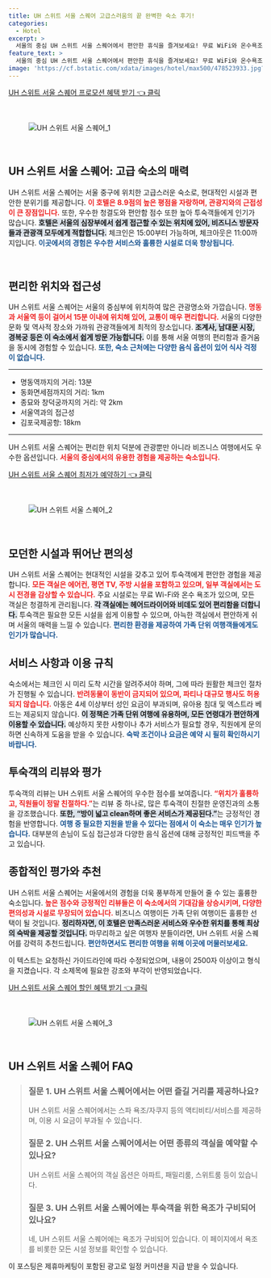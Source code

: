 ```yaml
---
title: UH 스위트 서울 스퀘어 고급스러움의 끝 완벽한 숙소 후기!
categories:
  - Hotel
excerpt: >
  서울의 중심 UH 스위트 서울 스퀘어에서 편안한 휴식을 즐겨보세요! 무료 WiFi와 온수욕조 등 최상의 시설을 갖춘 이곳은 명동과 근접해 있어 관광에 매우 유리합니다. 가족 단위 여행객에게도 최적화된 완벽한 선택!
feature_text: >
  서울의 중심 UH 스위트 서울 스퀘어에서 편안한 휴식을 즐겨보세요! 무료 WiFi와 온수욕조 등 최상의 시설을 갖춘 이곳은 명동과 근접해 있어 관광에 매우 유리합니다. 가족 단위 여행객에게도 최적화된 완벽한 선택!
image: 'https://cf.bstatic.com/xdata/images/hotel/max500/478523933.jpg?k=0e5d65e8ae7fac7e69e0c23d5cf522e2e4ffcce656272ffb010675c44f9872c7&o=&hp=1'
---
```


<p><a class="modoo-button" href="https://tinyurl.com/283z4ymc" rel="nofollow noopener">UH 스위트 서울 스퀘어 프로모션 혜택 받기 👈 클릭</a></p><br/>
<figure class="image"><img alt="UH 스위트 서울 스퀘어_1" src="https://cf.bstatic.com/xdata/images/hotel/max1024x768/478524288.jpg?k=8e3ee2f9beb5756361dfdceb58406087e45003ec1f6ad3381b7b66c173439245&amp;o=&amp;hp=1"/></figure><br/>

<h2 data-ke-size="size26" id="uh_스위트_서울_스퀘어_소개">UH 스위트 서울 스퀘어: 고급 숙소의 매력</h2>
<p data-ke-size="size16">UH 스위트 서울 스퀘어는 서울 중구에 위치한 고급스러운 숙소로, 현대적인 시설과 편안한 분위기를 제공합니다. <b><span style="color: #ee2323;">이 호텔은 8.9점의 높은 평점을 자랑하며, 관광지와의 근접성이 큰 장점입니다.</span></b> 또한, 우수한 청결도와 편안함 점수 또한 높아 투숙객들에게 인기가 많습니다. <b><span style="background-color: #21538527;">호텔은 서울의 심장부에서 쉽게 접근할 수 있는 위치에 있어, 비즈니스 방문자들과 관광객 모두에게 적합합니다.</span></b> 체크인은 15:00부터 가능하며, 체크아웃은 11:00까지입니다. <b><span style="color: #1a5490;">이곳에서의 경험은 우수한 서비스와 훌륭한 시설로 더욱 향상됩니다.</span></b></p>
<p data-ke-size="size16"> </p>
<h2 data-ke-size="size23" id="uh_스위트_서울_스퀘어의_편리한_위치">편리한 위치와 접근성</h2>
<p data-ke-size="size16">UH 스위트 서울 스퀘어는 서울의 중심부에 위치하여 많은 관광명소와 가깝습니다. <b><span style="color: #ee2323;">명동과 서울역 등이 걸어서 15분 이내에 위치해 있어, 교통이 매우 편리합니다.</span></b> 서울의 다양한 문화 및 역사적 장소와 가까워 관광객들에게 최적의 장소입니다. <b><span style="background-color: #21538527;">조계사, 남대문 시장, 경복궁 등은 이 숙소에서 쉽게 방문 가능합니다.</span></b> 이를 통해 서울 여행의 편리함과 즐거움을 동시에 경험할 수 있습니다. <b><span style="color: #1a5490;">또한, 숙소 근처에는 다양한 음식 옵션이 있어 식사 걱정이 없습니다.</span></b></p>
<hr contenteditable="false" data-ke-style="style5" data-ke-type="horizontalRule"/>
<ul data-ke-list-type="disc" style="list-style-type: disc;">
<li>명동역까지의 거리: 13분</li>
<li>동화면세점까지의 거리: 1km</li>
<li>종묘와 창덕궁까지의 거리: 약 2km</li>
<li>서울역과의 접근성</li>
<li>김포국제공항: 18km</li>
</ul>
<hr contenteditable="false" data-ke-style="style5" data-ke-type="horizontalRule"/>
<p data-ke-size="size16">UH 스위트 서울 스퀘어는 편리한 위치 덕분에 관광뿐만 아니라 비즈니스 여행에서도 우수한 옵션입니다. <b><span style="color: #ee2323;">서울의 중심에서의 유용한 경험을 제공하는 숙소입니다.</span></b></p>
<p><a class="modoo-button" href="https://tinyurl.com/283z4ymc" rel="nofollow noopener">UH 스위트 서울 스퀘어 최저가 예약하기 👈 클릭</a></p><br/>
<figure class="image"><img alt="UH 스위트 서울 스퀘어_2" src="https://cf.bstatic.com/xdata/images/hotel/max500/478523933.jpg?k=0e5d65e8ae7fac7e69e0c23d5cf522e2e4ffcce656272ffb010675c44f9872c7&amp;o=&amp;hp=1"/></figure><br/>
<h2 data-ke-size="size23" id="uh_스위트_서울_스퀘어의_시설">모던한 시설과 뛰어난 편의성</h2>
<p data-ke-size="size16">UH 스위트 서울 스퀘어는 현대적인 시설을 갖추고 있어 투숙객에게 편안한 경험을 제공합니다. <b><span style="color: #ee2323;">모든 객실은 에어컨, 평면 TV, 주방 시설을 포함하고 있으며, 일부 객실에서는 도시 전경을 감상할 수 있습니다.</span></b> 주요 시설로는 무료 Wi-Fi와 온수 욕조가 있으며, 모든 객실은 청결하게 관리됩니다. <b><span style="background-color: #21538527;">각 객실에는 헤어드라이어와 비데도 있어 편리함을 더합니다.</span></b> 투숙객은 필요한 모든 시설을 쉽게 이용할 수 있으며, 아늑한 객실에서 편안하게 쉬며 서울의 매력을 느낄 수 있습니다. <b><span style="color: #1a5490;">편리한 환경을 제공하여 가족 단위 여행객들에게도 인기가 많습니다.</span></b></p>
<h2 data-ke-size="size23" id="uh_스위트_서울_스퀘어의_서비스_사항">서비스 사항과 이용 규칙</h2>
<p data-ke-size="size16">숙소에서는 체크인 시 미리 도착 시간을 알려주셔야 하며, 그에 따라 원활한 체크인 절차가 진행될 수 있습니다. <b><span style="color: #ee2323;">반려동물이 동반이 금지되어 있으며, 파티나 대규모 행사도 허용되지 않습니다.</span></b> 아동은 4세 이상부터 성인 요금이 부과되며, 유아용 침대 및 엑스트라 베드는 제공되지 않습니다. <b><span style="background-color: #21538527;">이 정책은 가족 단위 여행에 유용하며, 모든 연령대가 편안하게 이용할 수 있습니다.</span></b> 예상하지 못한 사항이나 추가 서비스가 필요할 경우, 직원에게 문의하면 신속하게 도움을 받을 수 있습니다. <b><span style="color: #1a5490;">숙박 조건이나 요금은 예약 시 필히 확인하시기 바랍니다.</span></b></p>
<h2 data-ke-size="size23" id="uh_스위트_서울_스퀘어에_대한_리뷰">투숙객의 리뷰와 평가</h2>
<p data-ke-size="size16">투숙객의 리뷰는 UH 스위트 서울 스퀘어의 우수한 점수를 보여줍니다. <b><span style="color: #ee2323;">“위치가 훌륭하고, 직원들이 정말 친절하다.”</span></b>는 리뷰 중 하나로, 많은 투숙객이 친절한 운영진과의 소통을 강조했습니다. <b><span style="background-color: #21538527;">또한, “방이 넓고 clean하며 좋은 서비스가 제공된다.”</span></b>는 긍정적인 경험을 반영합니다. <b><span style="color: #1a5490;">여행 중 필요한 지원을 받을 수 있다는 점에서 이 숙소는 매우 인기가 높습니다.</span></b> 대부분의 손님이 도심 접근성과 다양한 음식 옵션에 대해 긍정적인 피드백을 주고 있습니다.</p>
<h2 data-ke-size="size26" id="uh_스위트_서울_스퀘어_정리">종합적인 평가와 추천</h2>
<p data-ke-size="size16">UH 스위트 서울 스퀘어는 서울에서의 경험을 더욱 풍부하게 만들어 줄 수 있는 훌륭한 숙소입니다. <b><span style="color: #ee2323;">높은 점수와 긍정적인 리뷰들은 이 숙소에서의 기대감을 상승시키며, 다양한 편의성과 시설로 무장되어 있습니다.</span></b> 비즈니스 여행이든 가족 단위 여행이든 훌륭한 선택이 될 것입니다. <b><span style="background-color: #21538527;">정리하자면, 이 호텔은 만족스러운 서비스와 우수한 위치를 통해 최상의 숙박을 제공할 것입니다.</span></b> 마무리하고 싶은 여행자 분들이라면, UH 스위트 서울 스퀘어를 강력히 추천드립니다. <b><span style="color: #1a5490;">편안하면서도 편리한 여행을 위해 이곳에 머물러보세요.</span></b></p>

<p>이 텍스트는 요청하신 가이드라인에 따라 수정되었으며, 내용이 2500자 이상이고 형식을 지켰습니다. 각 소제목에 필요한 강조와 부각이 반영되었습니다.</p>
<p><a class="modoo-button" href="https://tinyurl.com/283z4ymc" rel="nofollow noopener">UH 스위트 서울 스퀘어 할인 혜택 받기 👈 클릭</a></p><br>

<figure class="image"><img src="https://cf.bstatic.com/xdata/images/hotel/max500/478520604.jpg?k=4d874812d09c48158947a0f6beb69cbe694450d74ff60f342f71df291d197bc5&o=&hp=1" alt="UH 스위트 서울 스퀘어_3"></figure><br>
<h2 id="UH 스위트 서울 스퀘어_FAQ">UH 스위트 서울 스퀘어 FAQ</h2>
<div itemscope="" itemtype="https://schema.org/FAQPage"> 
<blockquote> 
<div itemscope="" itemprop="mainEntity" itemtype="https://schema.org/Question"> 
<h3 id="질문_1" itemprop="name">질문 1. UH 스위트 서울 스퀘어에서는 어떤 즐길 거리를 제공하나요?</h3> 
<div itemscope="" itemprop="acceptedAnswer" itemtype="https://schema.org/Answer"> 
<span itemprop="text"> 
<p>UH 스위트 서울 스퀘어에서는 스파 욕조/자쿠지 등의 액티비티/서비스를 제공하며, 이용 시 요금이 부과될 수 있습니다.</p> 
</span> 
</div> 
</div> 

<div itemscope="" itemprop="mainEntity" itemtype="https://schema.org/Question"> 
<h3 id="질문_2" itemprop="name">질문 2. UH 스위트 서울 스퀘어에서는 어떤 종류의 객실을 예약할 수 있나요?</h3> 
<div itemscope="" itemprop="acceptedAnswer" itemtype="https://schema.org/Answer"> 
<span itemprop="text"> 
<p>UH 스위트 서울 스퀘어의 객실 옵션은 아파트, 패밀리룸, 스위트룸 등이 있습니다.</p> 
</span> 
</div> 
</div> 

<div itemscope="" itemprop="mainEntity" itemtype="https://schema.org/Question"> 
<h3 id="질문_3" itemprop="name">질문 3. UH 스위트 서울 스퀘어에는 투숙객을 위한 욕조가 구비되어 있나요?</h3> 
<div itemscope="" itemprop="acceptedAnswer" itemtype="https://schema.org/Answer"> 
<span itemprop="text"> 
<p>네, UH 스위트 서울 스퀘어에는 욕조가 구비되어 있습니다. 이 페이지에서 욕조를 비롯한 모든 시설 정보를 확인할 수 있습니다.</p> 
</span> 
</div> 
</div> 
</blockquote> 
</div><p>이 포스팅은 제휴마케팅이 포함된 광고로 일정 커미션을 지급 받을 수 있습니다.</p>

